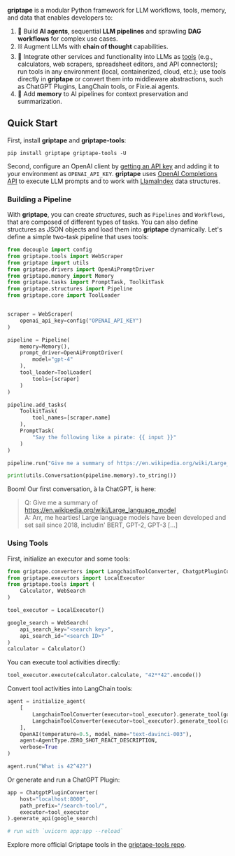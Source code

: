 **griptape** is a modular Python framework for LLM workflows, tools, memory, and data that enables developers to:

1. 🤖 Build **AI agents**, sequential **LLM pipelines** and sprawling **DAG workflows** for complex use cases.
2. ⛓️ Augment LLMs with **chain of thought** capabilities.
3. 🧰️ Integrate other services and functionality into LLMs as [tools](https://github.com/griptape-ai/griptape-tools) (e.g., calculators, web scrapers, spreadsheet editors, and API connectors); run tools in any environment (local, containerized, cloud, etc.); use tools directly in **griptape** or convert them into middleware abstractions, such as ChatGPT Plugins, LangChain tools, or Fixie.ai agents.
4. 💾 Add **memory** to AI pipelines for context preservation and summarization.

## Quick Start

First, install **griptape** and **griptape-tools**:

```
pip install griptape griptape-tools -U
```

Second, configure an OpenAI client by [getting an API key](https://beta.openai.com/account/api-keys) and adding it to your environment as `OPENAI_API_KEY`. **griptape** uses [OpenAI Completions API](https://platform.openai.com/docs/guides/completion) to execute LLM prompts and to work with [LlamaIndex](https://gpt-index.readthedocs.io/en/latest/index.html) data structures.

### Building a Pipeline

With **griptape**, you can create *structures*, such as `Pipelines` and `Workflows`, that are composed of different types of tasks. You can also define structures as JSON objects and load them into **griptape** dynamically. Let's define a simple two-task pipeline that uses tools:

```python
from decouple import config
from griptape.tools import WebScraper
from griptape import utils
from griptape.drivers import OpenAiPromptDriver
from griptape.memory import Memory
from griptape.tasks import PromptTask, ToolkitTask
from griptape.structures import Pipeline
from griptape.core import ToolLoader


scraper = WebScraper(
    openai_api_key=config("OPENAI_API_KEY")
)

pipeline = Pipeline(
    memory=Memory(),
    prompt_driver=OpenAiPromptDriver(
        model="gpt-4"
    ),
    tool_loader=ToolLoader(
        tools=[scraper]
    )
)

pipeline.add_tasks(
    ToolkitTask(
        tool_names=[scraper.name]
    ),
    PromptTask(
        "Say the following like a pirate: {{ input }}"
    )
)

pipeline.run("Give me a summary of https://en.wikipedia.org/wiki/Large_language_model")

print(utils.Conversation(pipeline.memory).to_string())
```

Boom! Our first conversation, à la ChatGPT, is here:

> Q: Give me a summary of https://en.wikipedia.org/wiki/Large_language_model  
> A: Arr, me hearties! Large language models have been developed and set sail since 2018, includin' BERT, GPT-2, GPT-3 [...]

### Using Tools

First, initialize an executor and some tools:

```python
from griptape.converters import LangchainToolConverter, ChatgptPluginConverter
from griptape.executors import LocalExecutor
from griptape.tools import (
    Calculator, WebSearch
)

tool_executor = LocalExecutor()

google_search = WebSearch(
    api_search_key="<search key>",
    api_search_id="<search ID>"
)
calculator = Calculator()
```

You can execute tool activities directly:

```python
tool_executor.execute(calculator.calculate, "42**42".encode())
```

Convert tool activities into LangChain tools:

```python
agent = initialize_agent(
    [
        LangchainToolConverter(executor=tool_executor).generate_tool(google_search.search),
        LangchainToolConverter(executor=tool_executor).generate_tool(calculator.calculate)
    ],
    OpenAI(temperature=0.5, model_name="text-davinci-003"),
    agent=AgentType.ZERO_SHOT_REACT_DESCRIPTION,
    verbose=True
)

agent.run("What is 42^42?")
```

Or generate and run a ChatGPT Plugin:

```python
app = ChatgptPluginConverter(
    host="localhost:8000",
    path_prefix="/search-tool/",
    executor=tool_executor
).generate_api(google_search)

# run with `uvicorn app:app --reload`
```

Explore more official Griptape tools in the [griptape-tools repo](https://github.com/griptape-ai/griptape-tools).